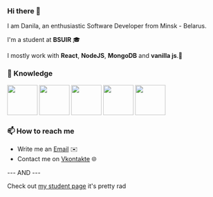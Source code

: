 ### Hi there 👋
I am Danila, an enthusiastic Software Developer from Minsk - Belarus.

I'm a student at **BSUIR** 🎓

I mostly work with **React**, **NodeJS**, **MongoDB** and **vanilla js**.🍦

### 📖 Knowledge

<div>
  <img src="https://nodejs.org/static/images/logos/nodejs-new-pantone-black.svg" height="70"></img>
  <img src="https://upload.wikimedia.org/wikipedia/commons/thumb/a/a7/React-icon.svg/1024px-React-icon.svg.png" height="70"></img>
  <img src="https://infinapps.com/wp-content/uploads/2018/10/mongodb-logo.png" height="70"></img>
  <img src="https://duckduckgo.com/i/39ece087.png" height="70"></img>
  <img src="https://cdn.freebiesupply.com/logos/large/2x/unity-69-logo-black-and-white.png" height="70"></img>
</div>
    

### 📫 How to reach me

- Write me an [Email](mailto:sizykhdanila@gmail.com) ✉️
- Contact me on [Vkontakte](https://vk.com/danissimoe) 🌐

--- AND --- 

Check out [my student page](https://iis.bsuir.by/profile/5653) it's pretty rad

<!--
**MoophHD/MoophHD** is a ✨ _special_ ✨ repository because its `README.md` (this file) appears on your GitHub profile.

Here are some ideas to get you started:

- 🔭 I’m currently working on ...
- 🌱 I’m currently learning ...
- 👯 I’m looking to collaborate on ...
- 🤔 I’m looking for help with ...
- 💬 Ask me about ...
- 📫 How to reach me: ...
- 😄 Pronouns: ...
- ⚡ Fun fact: ...
-->
